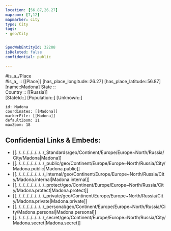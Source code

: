 ```yaml
---
location: [56.87,26.27] 
mapzoom: [7,12] 
mapmarker: city 
type: City
tags:
- geo/City


SpocWebEntityId: 32208
isDeleted: false
confidential: public

---
```

#is_a_/Place  
#is_a_ :: [[Place]] 
[has_place_longitude::26.27] 
[has_place_latitude::56.87] 
[name::Madona] 
State ::  
Country :: [[Russia]]  
[StateId::] 
[Population::] 
[Unknown::] 


```leaflet
id: Madona
coordinates: [[Madona]] 
markerFile: [[Madona]] 
defaultZoom: 11 
maxZoom: 18
```


## Confidential Links & Embeds: 
- [[../../../../../../../_Standards/geo/Continent/Europe/Europe~North/Russia/City/Madona|Madona]] 
- [[../../../../../../../_public/geo/Continent/Europe/Europe~North/Russia/City/Madona.public|Madona.public]] 
- [[../../../../../../../_internal/geo/Continent/Europe/Europe~North/Russia/City/Madona.internal|Madona.internal]] 
- [[../../../../../../../_protect/geo/Continent/Europe/Europe~North/Russia/City/Madona.protect|Madona.protect]] 
- [[../../../../../../../_private/geo/Continent/Europe/Europe~North/Russia/City/Madona.private|Madona.private]] 
- [[../../../../../../../_personal/geo/Continent/Europe/Europe~North/Russia/City/Madona.personal|Madona.personal]] 
- [[../../../../../../../_secret/geo/Continent/Europe/Europe~North/Russia/City/Madona.secret|Madona.secret]] 

